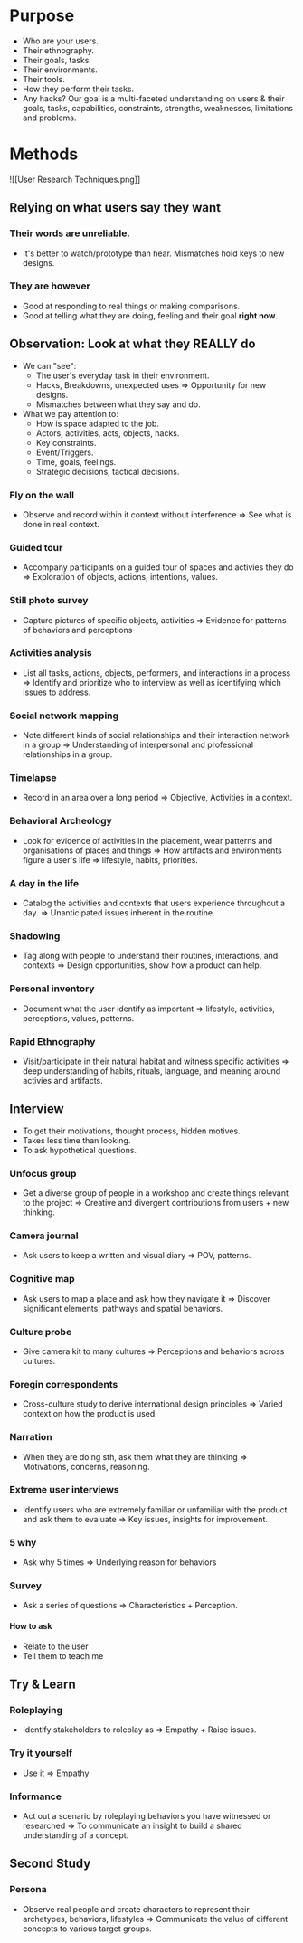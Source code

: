 # Purpose
- Who are your users.
- Their ethnography.
- Their goals, tasks.
- Their environments.
- Their tools.
- How they perform their tasks.
- Any hacks?
Our goal is a multi-faceted understanding on users & their goals, tasks, capabilities, constraints, strengths, weaknesses, limitations and problems.
# Methods
![[User Research Techniques.png]]
## Relying on what users say they want
### Their words are unreliable.
- It's better to watch/prototype than hear. Mismatches hold keys to new designs.
### They are however
- Good at responding to real things or making comparisons.
- Good at telling what they are doing, feeling and their goal **right now**.
## Observation: Look at what they REALLY do
- We can "see": 
	- The user's everyday task in their environment.
	- Hacks, Breakdowns, unexpected uses => Opportunity for new designs.
	- Mismatches between what they say and do.
- What we pay attention to:
	- How is space adapted to the job.
	- Actors, activities, acts, objects, hacks.
	- Key constraints.
	- Event/Triggers.
	- Time, goals, feelings.
	- Strategic decisions, tactical decisions.
### Fly on the wall
- Observe and record within it context without interference => See what is done in real context.
### Guided tour
- Accompany participants on a guided tour of spaces and activies they do => Exploration of objects, actions, intentions, values.
### Still photo survey
- Capture pictures of specific objects, activities => Evidence for patterns of behaviors and perceptions
### Activities analysis
- List all tasks, actions, objects, performers, and interactions in a process => Identify and prioritize who to interview as well as identifying which issues to address.
### Social network mapping
- Note different kinds of social relationships and their interaction network in a group => Understanding of interpersonal and professional relationships in a group.
### Timelapse
- Record in an area over a long period => Objective, Activities in a context.
### Behavioral Archeology
- Look for evidence of activities in the placement, wear patterns and organisations of places and things => How artifacts and environments figure a user's life => lifestyle, habits, priorities.
### A day in the life
- Catalog the activities and contexts that users experience throughout a day. => Unanticipated issues inherent in the routine.
### Shadowing
- Tag along with people to understand their routines, interactions, and contexts => Design opportunities, show how a product can help.
### Personal inventory
- Document what the user identify as important => lifestyle, activities, perceptions, values, patterns.
### Rapid Ethnography
- Visit/participate in their natural habitat and witness specific activities => deep understanding of habits, rituals, language, and meaning around activies and artifacts.
## Interview
- To get their motivations, thought process, hidden motives.
- Takes less time than looking.
- To ask hypothetical questions.
### Unfocus group
- Get a diverse group of people in a workshop and create things relevant to the project => Creative and divergent contributions from users + new thinking.
### Camera journal
- Ask users to keep a written and visual diary => POV, patterns.
### Cognitive map
- Ask users to map a place and ask how they navigate it => Discover significant elements, pathways and spatial behaviors.
### Culture probe
- Give camera kit to many cultures => Perceptions and behaviors across cultures.
### Foregin correspondents
- Cross-culture study to derive international design principles => Varied context on how the product is used.
### Narration
- When they are doing sth, ask them what they are thinking => Motivations, concerns, reasoning.
### Extreme user interviews
- Identify users who are extremely familiar or unfamiliar with the product and ask them to evaluate => Key issues, insights for improvement.
### 5 why
- Ask why 5 times => Underlying reason for behaviors
### Survey
- Ask a series of questions => Characteristics + Perception.
#### How to ask
- Relate to the user
- Tell them to teach me
## Try & Learn
### Roleplaying
- Identify stakeholders to roleplay as => Empathy + Raise issues.
### Try it yourself
- Use it => Empathy
### Informance
- Act out a scenario by roleplaying behaviors you have witnessed or researched => To communicate an insight to build a shared understanding of a concept.
## Second Study
### Persona
- Observe real people and create characters to represent their archetypes, behaviors, lifestyles => Communicate the value of different concepts to various target groups.